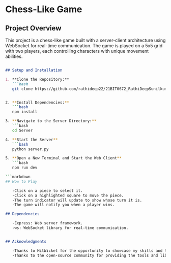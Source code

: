 # Chess-Like Game

## Project Overview

This project is a chess-like game built with a server-client architecture using WebSocket for real-time communication. The game is played on a 5x5 grid with two players, each controlling characters with unique movement abilities.

```markdown

## Setup and Installation

1. **Clone the Repository:**
   ```bash
   git clone https://github.com/rathideep22/21BIT0672_RathiDeepSunilkumar.git


2. **Install Dependencies:**
   ```bash
   npm install

3. **Navigate to the Server Directory:**
   ```bash
   cd Server

4. **Start the Server**
   ```bash
   python server.py

5. **Open a New Terminal and Start the Web Client**
   ```bash
   npm run dev

```markdown
## How to Play

   -Click on a piece to select it.
   -Click on a highlighted square to move the piece.
   -The turn indicator will update to show whose turn it is.
   -The game will notify you when a player wins.
```


```markdown
## Dependencies

   -Express: Web server framework.
   -ws: WebSocket library for real-time communication.
```
```markdown

## Acknowledgments

   -Thanks to HitWicket for the opportunity to showcase my skills and to present my intrest in the company.
   -Thanks to the open-source community for providing the tools and libraries used in this project.
```
